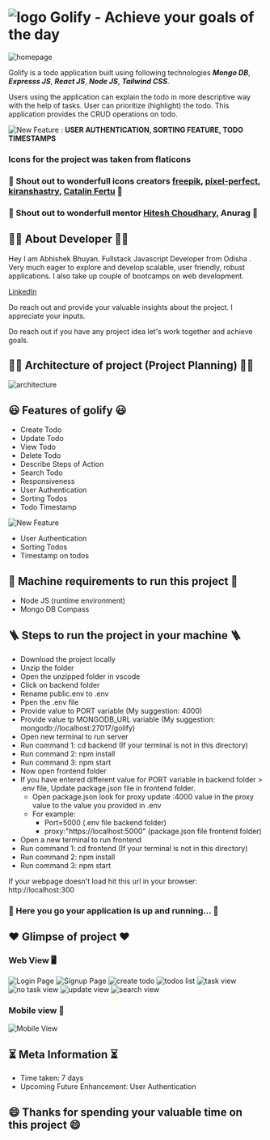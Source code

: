 # ![logo](./screenshots/goal.png) Golify - Achieve your goals of the day

![homepage](./screenshots/Creating_Todo.png)

Golify is a todo application built using following technologies **_Mongo DB_**, **_Expresss JS_**, **_React JS_**, **_Node JS_**, **_Tailwind CSS_**.

Users using the application can explain the todo in more descriptive way with the help of tasks. User can prioritize (highlight) the todo. This application provides the CRUD operations on todo.

![New Feature](https://img.shields.io/badge/NEW-Updated-green) : **USER AUTHENTICATION, SORTING FEATURE, TODO TIMESTAMPS**

### Icons for the project was taken from flaticons

### 💟 Shout out to wonderfull icons creators [freepik](https://www.flaticon.com/authors/freepik), [pixel-perfect](https://www.flaticon.com/authors/pixel-perfect), [kiranshastry](https://www.flaticon.com/authors/kiranshastry), [Catalin Fertu](https://www.flaticon.com/authors/catalin-fertu) 💟

### 💟 Shout out to wonderfull mentor [Hitesh Choudhary](https://www.instagram.com/hiteshchoudharyofficial/), Anurag 💟

## 👨‍💻 About Developer 👨‍💻

Hey I am Abhishek Bhuyan. Fullstack Javascript Developer from Odisha . Very much eager to explore and develop scalable, user friendly, robust applications. I also take up couple of bootcamps on web development.

[LinkedIn](https://www.linkedin.com/in/abhisekh-bhuyan-5605b3230/)

Do reach out and provide your valuable insights about the project. I appreciate your inputs.

Do reach out if you have any project idea let's work together and achieve goals.

## 👨‍✈️ Architecture of project (Project Planning) 👨‍✈️

![architecture](./planning/plan.png)

## 😃 Features of golify 😃

- Create Todo
- Update Todo
- View Todo
- Delete Todo
- Describe Steps of Action
- Search Todo
- Responsiveness
- User Authentication
- Sorting Todos
- Todo Timestamp

![New Feature](https://img.shields.io/badge/NEW-Updated-green)

- User Authentication
- Sorting Todos
- Timestamp on todos

## 🎯 Machine requirements to run this project 🎯

- Node JS (runtime environment)
- Mongo DB Compass

## 🪜 Steps to run the project in your machine 🪜

- Download the project locally
- Unzip the folder
- Open the unzipped folder in vscode
- Click on backend folder
- Rename public.env to .env
- Ppen the .env file
- Provide value to PORT variable (My suggestion: 4000)
- Provide value tp MONGODB_URL variable (My suggestion: mongodb://localhost:27017/golify)
- Open new terminal to run server
- Run command 1: cd backend (If your terminal is not in this directory)
- Run command 2: npm install
- Run command 3: npm start
- Now open frontend folder
- If you have entered different value for PORT variable in backend folder > .env file, Update package.json file in frontend folder.
  - Open package.json look for proxy update :4000 value in the proxy value to the value you provided in .env
  - For example:
    - Port=5000 (.env file backend folder)
    - proxy:"https://localhost:5000" (package.json file frontend folder)
- Open a new terminal to run frontend
- Run command 1: cd frontend (If your terminal is not in this directory)
- Run command 2: npm install
- Run command 3: npm start

If your webpage doesn't load hit this url in your browser: http://localhost:300

### 🎉 Here you go your application is up and running... 🎉

## ❤️ Glimpse of project ❤️

### Web View 🖥️

![Login Page](./screenshots/login.png)
![Signup Page](./screenshots/signup.png)
![create todo](./screenshots/Creating_Todo-2.png)
![todos list](./screenshots/Todos.png)
![task view](./screenshots/Todos_Task_view.png)
![no task view](./screenshots/No_Task.png)
![update view](./screenshots/Update_Todo.png)
![search view](./screenshots/search.png)

### Mobile view 📱

![Mobile View](./screenshots/m_full.png)

## ⏳ Meta Information ⏳

- Time taken: 7 days
- Upcoming Future Enhancement: User Authentication

## 😄 Thanks for spending your valuable time on this project 😄
